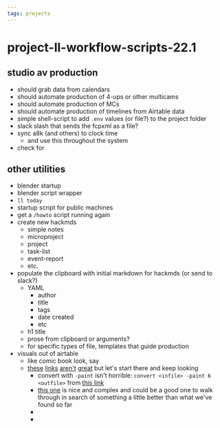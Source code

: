 ```yaml
---
tags: projects
---
```

# project-ll-workflow-scripts-22.1


## studio av production

* should grab data from calendars
* should automate production of 4-ups or other multicams
* should automate production of MCs
* should automate production of timelines from Airtable data
* simple shell-script to add `.env` values (or file?) to the project folder
* slack slash that sends the fcpxml as a file?
* sync a8k (and others) to clock time
    * and use this throughout the system
* check for 


## other utilities

* blender startup
* blender script wrapper
* `ll today`
* startup script for public machines
* get a `/howto` script running again
* create new hackmds
    * simple notes
    * microproject
    * project
    * task-list
    * event-report
    * etc.
* populate the clipboard with initial markdown for hackmds (or send to slack?)
    * YAML
        * author
        * title
        * tags
        * date created
        * etc
    * h1 title
    * prose from clipboard or arguments?
    * for specific types of file, templates that guide production
* visuals out of airtable
    * like comic book look, say
    * [these](http://www.fmwconcepts.com/imagemagick/cartoon/index.php) [links](http://dragonquest64.blogspot.com/2019/08/cartoonize-video-using-ffmpeg-and.html) [aren't](https://askubuntu.com/questions/703184/how-to-transform-an-image-into-a-cartoon-from-command-line) [great](https://graphicdesign.stackexchange.com/questions/28561/how-can-i-achieve-this-cartoon-effect) but let's start there and keep looking
        * convert with `-paint` isn't horrible: `convert <infile> -paint 6 <outfile>` from [this link](https://graphicdesign.stackexchange.com/questions/28561/how-can-i-achieve-this-cartoon-effect)
        * [this one](https://im.snibgo.com/carttext.htm) is nice and complex and could be a good one to walk through in search of something a little better than what we've found so far
        * 
        * 



